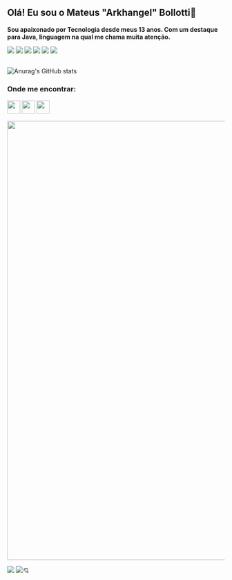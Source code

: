 ## Olá! Eu sou o Mateus "Arkhangel" Bollotti🤙

<strong>Sou apaixonado por Tecnologia desde meus 13 anos. Com um destaque para Java, linguagem na qual me chama muita atenção.</strong>

<img src="https://camo.githubusercontent.com/c6a93410baf71991a808a96a2fcc4241401eb9313b6e8d474c6d587f91e1582b/68747470733a2f2f696d672e736869656c64732e696f2f62616467652f4b6f746c696e2d3030393544353f267374796c653d666f722d7468652d6261646765266c6f676f3d6b6f746c696e266c6f676f436f6c6f723d7768697465"> <img src="https://img.shields.io/badge/Java-ED8B00?style=for-the-badge&logo=java&logoColor=white"> <img src="https://camo.githubusercontent.com/4bde567a4772f994f22418e4505a1ac8dc6e6219100251aa79b7279e02c8bb07/68747470733a2f2f696d672e736869656c64732e696f2f62616467652f537072696e672d3644423333463f7374796c653d666f722d7468652d6261646765266c6f676f3d737072696e67266c6f676f436f6c6f723d7768697465"> <img src="https://img.shields.io/badge/GIT-E44C30?style=for-the-badge&logo=git&logoColor=white"> <img src="https://img.shields.io/badge/IntelliJ_IDEA-000000.svg?style=for-the-badge&logo=intellij-idea&logoColor=white"> <img src="https://img.shields.io/badge/Linux-FCC624?style=for-the-badge&logo=linux&logoColor=black">
##

![Anurag's GitHub stats](https://github-readme-stats.vercel.app/api?username=Arkhangel01&show_icons=true&theme=radical)

### Onde me encontrar:
<a href="https://www.instagram.com/mat.ribeiro__/"><img src="https://seeklogo.com/images/I/instagram-new-2016-logo-4773FE3F99-seeklogo.com.png" width="30"></a> <a href="https://wa.me/+5544974005474"><img src="https://seeklogo.com/images/W/whatsapp-icon-logo-BDC0A8063B-seeklogo.com.png" width="30"></a> <a href="mailto:mateus.ribeiro.dev@gmail.com"><img src="https://seeklogo.com/images/G/gmail-new-2020-logo-32DBE11BB4-seeklogo.com.png" width="30"></a>

<img src="https://user-images.githubusercontent.com/8989346/136876224-bac0a91f-63a8-45ea-b5fc-6618bddf2335.gif" width="1015px"> 
<p><img src="https://aleen42.github.io/badges/src/lamborghini.svg"> <img src="https://aleen42.github.io/badges/src/bugatti.svg">💘</p>
